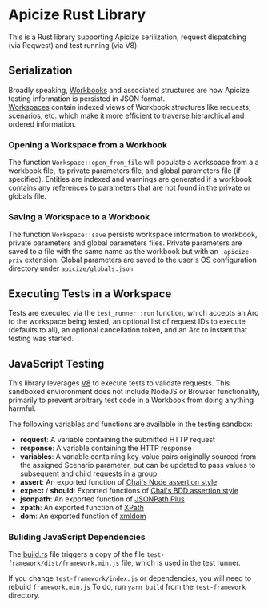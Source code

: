 # Apicize Rust Library

This is a Rust library supporting Apicize serilization, request dispatching (via Reqwest) and test running (via V8).

## Serialization

Broadly speaking, [Workbooks](./src/workbook.rs) and associated structures are how Apicize testing information is persisted in JSON format.  
[Workspaces](./src/workspace.rs) contain indexed views of Workbook structures like requests, scenarios, etc. which make it more efficient
to traverse hierarchical and ordered information.  

### Opening a Workspace from a Workbook

The function `Workspace::open_from_file` will populate a workspace from a a workbook file, its private parameters file, and global
parameters file (if specified).  Entities are indexed and warnings are generated if a workbook contains any references to parameters
that are not found in the private or globals file.

### Saving a Workspace to a Workbook

The function `Workspace::save` persists workspace information to workbook, private parameters and global parameters files.  Private parameters
are saved to a file with the same name as the workbook but with an `.apicize-priv` extension.  Global parameters are saved to the 
user's OS configuration directory under `apicize/globals.json`.

## Executing Tests in a Workspace

Tests are executed via the `test_runner::run` function, which accepts an Arc to the workspace being tested, an optional list of request IDs to execute (defaults to all), an optional
cancellation token, and an Arc to instant that testing was started.

## JavaScript Testing

This library leverages [V8](https://v2.dev) to execute tests to validate requests.  This sandboxed envioronment does not include NodeJS or Browser functionality, primarily to prevent arbitrary test code in a Workbook from doing anything harmful.

The following variables and functions are available in the testing sandbox:

* **request**:  A variable containing the submitted HTTP request
* **response**:  A variable containing the HTTP response
* **variables**:  A variable containing key-value pairs originally sourced from the assigned Scenario parameter, but can be updated to pass values to subsequent and child requests in a group
* **assert**:  An exported function of [Chai's Node assertion style](https://www.chaijs.com/api/assert/)
* **expect** / **should**:  Exported functions of [Chai's BDD assertion style](https://www.chaijs.com/api/bdd/)
* **jsonpath**:  An exported function of [JSONPath Plus](https://www.npmjs.com/package/jsonpath-plus)
* **xpath**:  An exported function of [XPath](https://www.npmjs.com/package/xpath)
* **dom**:  An exported function of [xmldom](https://www.npmjs.com/package/@xmldom/xmldom)

### Buliding JavaScript Dependencies

The [build.rs](./build.rs) file triggers a copy of the file `test-framework/dist/framework.min.js` file, which is used in the test runner.

If you change `test-framework/index.js` or dependencies, you will need to rebuild `framework.min.js`  To do, run `yarn build` from the `test-framework` directory.